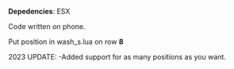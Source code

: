 **Depedencies**: ESX

Code written on phone.

Put position in wash_s.lua on row **8**

2023 UPDATE:
 -Added support for as many positions as you want.
